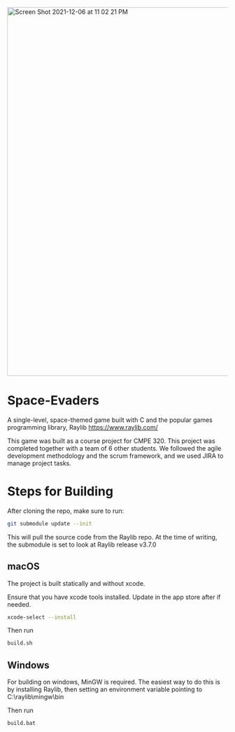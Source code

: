 <img width="843" alt="Screen Shot 2021-12-06 at 11 02 21 PM" src="https://user-images.githubusercontent.com/38915815/144964107-0618a666-bca1-4c03-bc6a-dc05cfb2c224.png">

# Space-Evaders

A single-level, space-themed game built with C and the popular games programming library, Raylib https://www.raylib.com/

This game was built as a course project for CMPE 320. This project was completed together with a team of 6 other students. We followed the agile development methodology and the scrum framework, and we used JIRA to manage project tasks.

# Steps for Building

After cloning the repo, make sure to run:

```bash
git submodule update --init
```

This will pull the source code from the Raylib repo. At the time of writing, the submodule is set to look at Raylib release v3.7.0

## macOS
The project is built statically and without xcode.

Ensure that you have xcode tools installed. Update in the app store after if needed.

```bash
xcode-select --install
```

Then run
```bash
build.sh
```

## Windows

For building on windows, MinGW is required.
The easiest way to do this is by installing Raylib, then setting an environment variable pointing to C:\raylib\mingw\bin

Then run
```bash
build.bat
```
